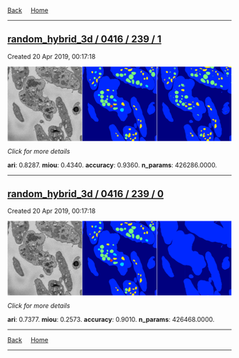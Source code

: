 
[Back](..)&nbsp;&nbsp;&nbsp;&nbsp;&nbsp;[Home](https://leapmanlab.github.io/snapshots)

---

<div class="summary"><a href="1"><h2>random_hybrid_3d / 0416 / 239 / 1</h2></a><p>Created 20 Apr 2019, 00:17:18
</p><a href="1"><img src="1/media/summary.png" align="center"></a><p>
<i>Click for more details</i>
</p></div>

**ari**: 0.8287. **miou**: 0.4340. **accuracy**: 0.9360. **n_params**: 426286.0000. 

---

<div class="summary"><a href="0"><h2>random_hybrid_3d / 0416 / 239 / 0</h2></a><p>Created 20 Apr 2019, 00:17:18
</p><a href="0"><img src="0/media/summary.png" align="center"></a><p>
<i>Click for more details</i>
</p></div>

**ari**: 0.7377. **miou**: 0.2573. **accuracy**: 0.9010. **n_params**: 426468.0000. 

---

[Back](..)&nbsp;&nbsp;&nbsp;&nbsp;&nbsp;[Home](https://leapmanlab.github.io/snapshots)

---